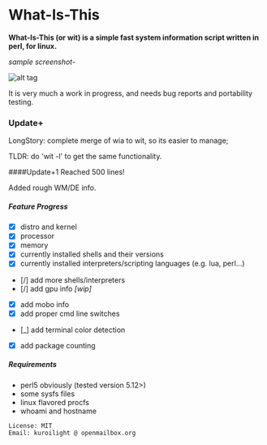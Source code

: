 What-Is-This
============
**What-Is-This (or wit) is a simple fast system information script written in perl, for linux.**

*sample screenshot-*

![alt tag](https://raw.github.com/KuroiLight/What-Is-This/master/latest_screenshot.png)

It is very much a work in progress, and needs bug reports and portability testing.

### Update+
LongStory:
complete merge of wia to wit, so its easier to manage;

TLDR: do 'wit -l' to get the same functionality.

####Update+1
Reached 500 lines!

Added rough WM/DE info.

##### Feature Progress
 - [x] distro and kernel
 - [x] processor
 - [x] memory
 - [x] currently installed shells and their versions
 - [x] currently installed interpreters/scripting languages (e.g. lua, perl...)
 - [/] add more shells/interpreters
 - [/] add gpu info *[wip]*
 - [X] add mobo info
 - [x] add proper cmd line switches
 - [_] add terminal color detection
 - [x] add package counting

##### Requirements
 - perl5 obviously (tested version 5.12>)
 - some sysfs files
 - linux flavored procfs
 - whoami and hostname


```
License: MIT
Email: kuroilight @ openmailbox.org
```